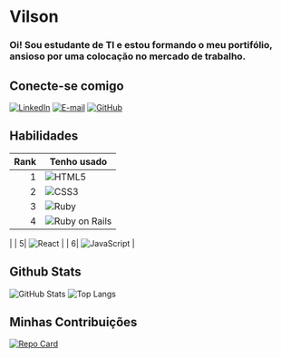 # Vilson 
### Oi! Sou estudante de TI e estou formando o meu portifólio, ansioso por uma colocação no mercado de trabalho.
## Conecte-se comigo
[![LinkedIn](https://img.shields.io/badge/-LinkedIn-000?style=for-the-badge&logo=linkedin&logoColor=30A3DC)](https://www.linkedin.com/in/vilson-camponucci-monteiro-379522107/)
[![E-mail](https://img.shields.io/badge/-Email-000?style=for-the-badge&logo=microsoft-outlook&logoColor=E94D5F)](mailto:vcmorion@hotmail.com)
[![GitHub](https://img.shields.io/badge/-GitHub-000?style=for-the-badge&logo=github)](https://github.com/Vilson1984)


## Habilidades
| Rank | Tenho usado|
|-----:|---------------|
|     1|     ![HTML5](https://img.shields.io/badge/HTML5-000?style=for-the-badge&logo=html5)     | 
|     2|     	![CSS3](https://img.shields.io/badge/CSS3-000?style=for-the-badge&logo=css3&logoColor=264CE4)       |
|     3|      ![Ruby](https://img.shields.io/badge/Ruby-000?style=for-the-badge&logo=ruby)|
|     4|   ![Ruby on Rails](https://img.shields.io/badge/Ruby%20on%20Rails-000?style=for-the-badge&logo=ruby-on-rails)
 |
|     5|     ![React](https://img.shields.io/badge/React-000?style=for-the-badge&logo=react)   |
|     6|     	![JavaScript](https://img.shields.io/badge/JavaScript-000?style=for-the-badge&logo=javascript)   |




## Github Stats
![GitHub Stats](https://github-readme-stats.vercel.app/api?username=Vilson&theme=transparent&bg_color=000&border_color=30A3DC&show_icons=true&icon_color=30A3DC&title_color=E94D5F&text_color=FFF)
![Top Langs](https://github-readme-stats-git-masterrstaa-rickstaa.vercel.app/api/top-langs/?username=Vilson1984&layout=compact&bg_color=000&border_color=30A3DC&title_color=E94D5F&text_color=FFF)


## Minhas Contribuições
[![Repo Card](https://github-readme-stats.vercel.app/api/pin/?username=Vilson1984&repo=dio-lab-open-source&bg_color=000&border_color=30A3DC&show_icons=true&icon_color=30A3DC&title_color=E94D5F&text_color=FFF)](https://github.com/Vilson1984/dio-lab-open-source)